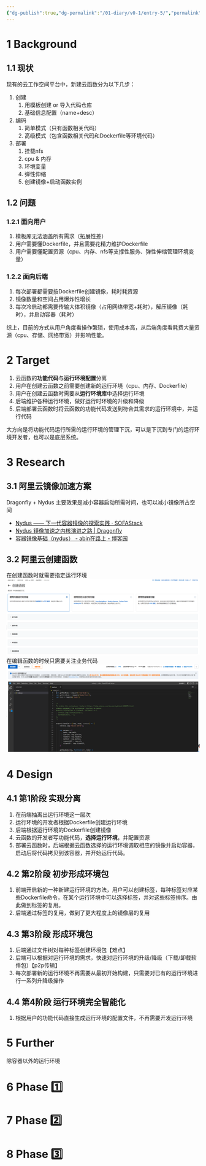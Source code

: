 ```yaml
---
{"dg-publish":true,"dg-permalink":"/01-diary/v0-1/entry-5/","permalink":"/01-diary/v0-1/entry-5/","title":"云函数功能与运行环境分离方案-v0.1"}
---
```



# 1 Background
## 1.1 现状
现有的云工作空间平台中，新建云函数分为以下几步：
1. 创建
	1. 用模板创建 or 导入代码仓库
	2. 基础信息配置（name+desc）
2. 编码
	1. 简单模式（只有函数相关代码）
	2. 高级模式（包含函数相关代码和Dockerfile等环境代码）
3. 部署
	1. 挂载nfs
	2. cpu & 内存
	3. 环境变量
	4. 弹性伸缩
	5. 创建镜像+启动函数实例

## 1.2 问题
### 1.2.1 面向用户
1. 模板库无法涵盖所有需求（拓展性差）
2. 用户需要懂Dockerfile，并且需要花精力维护Dockerfile
3. 用户需要懂配置资源（cpu、内存、nfs等支撑性服务、弹性伸缩管理环境变量）

### 1.2.2 面向后端
1. 每次部署都需要按Dockerfile创建镜像，耗时耗资源
2. 镜像数量和空间占用爆炸性增长
3. 每次冷启动都需要传输大体积镜像（占用网络带宽+耗时），解压镜像（耗时），并启动容器（耗时）


综上，目前的方式从用户角度看操作繁琐，使用成本高，从后端角度看耗费大量资源（cpu、存储、网络带宽）并影响性能。

# 2 Target
1. 云函数的**功能代码**与**运行环境配置**分离
2. 用户在创建云函数之前需要创建新的运行环境（cpu、内存、Dockerfile）
3. 用户在创建云函数时需要从**运行环境库**中选择运行环境
4. 后端维护各种运行环境，做好运行时环境的升级和降级
5. 后端部署云函数时将云函数的功能代码发送到符合其需求的运行环境中，并运行代码

大方向是将功能代码运行所需的运行环境的管理下沉，可以是下沉到专门的运行环境开发者，也可以是底层系统。

# 3 Research
## 3.1 阿里云镜像加速方案
Dragonfly + Nydus
主要效果是减小容器启动所需时间，也可以减小镜像所占空间
* [Nydus —— 下一代容器镜像的探索实践 · SOFAStack](https://www.sofastack.tech/blog/nydus-exploratory-practice-of-next-generation-container-images/)
* [Nydus 镜像加速之内核演进之路 | Dragonfly](https://d7y.io/zh/blog/2022/06/06/evolution-of-nydus/)
* [容器镜像基础（nydus） - abin在路上 - 博客园](https://www.cnblogs.com/sctb/p/16583272.html)

## 3.2 阿里云创建函数
在创建函数时就需要指定运行环境
![Pasted image 20230711100947.png](/src/site/img/user/08-Assets/Pasted%20image%2020230711100947.png)
在编辑函数的时候只需要关注业务代码
![Pasted image 20230711101135.png](/src/site/img/user/08-Assets/Pasted%20image%2020230711101135.png)

# 4 Design
## 4.1 第1阶段 实现分离
1. 在前端抽离出运行环境这一层次
2. 运行环境的开发者根据Dockerfile创建运行环境
3. 后端根据运行环境的Dockerfile创建镜像
4. 云函数的开发者写功能代码，**选择运行环境**，并配置资源
5. 部署云函数时，后端根据云函数选择的运行环境调取相应的镜像并启动容器，启动后将代码拷贝到该容器，并开始运行代码。

## 4.2 第2阶段 初步形成环境包
1. 前端开启新的一种新建运行环境的方法，用户可以创建标签，每种标签对应某些Dockerfile命令，在某个运行环境中可以选择标签，并对这些标签排序。由此做到标签的复用。
2. 后端通过标签的复用，做到了更大程度上的镜像层的复用

## 4.3 第3阶段 形成环境包
1. 后端通过文件树对每种标签创建环境包【难点】
2. 后端可以根据对运行环境的需求，快速对运行环境的升级/降级（下载/卸载软件包）【p2p传输】
3. 每次部署新的运行环境不再需要从最初开始构建，只需要对已有的运行环境进行一系列升降级操作

## 4.4 第4阶段 运行环境完全智能化
1. 根据用户的功能代码直接生成运行环境的配置文件，不再需要开发运行环境


# 5 Further
除容器以外的运行环境

# 6 Phase 1️⃣


# 7 Phase 2️⃣

# 8 Phase 3️⃣



